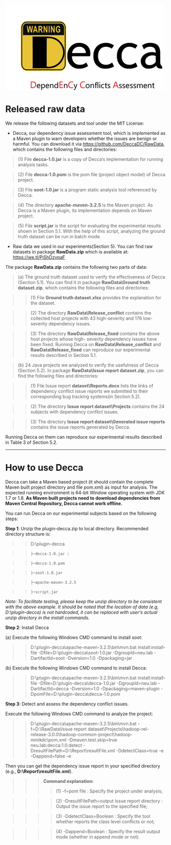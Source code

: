 ![figure](https://github.com/wangying8052/test/blob/master/11.png)

# Released raw data
We release the following datasets and tool under the MIT License:

* Decca, our dependency issue assessment tool, which is implemented as a Maven plugin to warn developers whether the issues are benign or harmful. You can download it via https://github.com/DeccaDC/RawData, which contains the following files and directories:

> (1) File **decca-1.0.jar** is a copy of Decca‘s implementation for running analysis tasks.

> (2)	File **decca-1.0.pom** is the pom file (project object model) of Decca project.

> (3)	File **soot-1.0.jar** is a program static analysis tool referenced by Decca.

> (4)	The directory **apache-maven-3.2.5** is the Maven project. As Decca is a Maven plugin, its implementation depends on Maven project.

> (5)	File **script.jar** is the script for evaluating the experimental results shown in Section 5.1. With the help of this script, analyzing the ground truth dataset can be run in batch mode.

*	Raw data we used in our experiments(Section 5). You can find raw datasets in package **RawData.zip** which is available at:
https://we.tl/PiShDzvpaF 

The package **RawData.zip** contains the following two parts of data:

> (a)	The ground truth dataset used to verify the effectiveness of Decca (Section 5.1). You can find it in package **RawData\Ground truth dataset.zip**, which contains the following files and directories:

>>(1)	File **Ground truth dataset.xlsx** provides the explanation for the dataset.

>>(2)	The directory **RawData\Release_conflict** contains the collected host projects with 43 high-severity and 176 low-severity dependency issues.

>>(3)	The directory **RawData\Release_fixed** contains the above host projects whose high- severity dependency issues have been fixed.
Running Decca on **RawData\Release_conflict** and **RawData\Release_fixed** can reproduce our experimental results described in Section 5.1.

> (b)	24 Java projects we analyzed to verify the usefulness of Decca (Section 5.2). In package **RawData\Issue report dataset.zip**, you can find the following files and directories:

>>(1)	File Issue report **dataset\Reports.docx** lists the links of dependency conflict issue reports we submitted to their corresponding bug tracking systems(in Section 5.2).

>>(2)	The directory **Issue report dataset\Projects** contains the 24 subjects with dependency conflict issues.

>>(3)	The directory **Issue report dataset\Generated issue reports** contains the issue reports generated by Decca.

Running Decca on them can reproduce our experimental results described in Table 3 of Section 5.2.
***
# How to use Decca
Decca can take a Maven based project (it should contain the complete Maven built project directory and file pom.xml) as input for analysis. The expected running environment is 64-bit Window operating system with JDK 1.7 or 1.8. **As Maven built projects need to download dependencies from Maven Central Repository, Decca cannot work offline.**

You can run Decca on our experimental subjects based on the following steps:

**Step 1**: Unzip the plugin-decca.zip to local directory. Recommended directory structure is:

>> D:\plugin-decca
     
>>     ├─decca-1.0.jar : 
     
>>     ├─decca-1.0.pom
   
>>     ├─soot-1.0.jar
    
>>     ├─apache-maven-3.2.5
   
>>     ├─script.jar

*Note: To facilitate testing, please keep the unzip directory to be consistent with the above example. It should be noted that the location of data (e.g, D:\plugin-decca) is not hardcoded, it can be replaced with user's actual unzip directory in the install commands.*

**Step 2**: Install Decca

(a) Execute the following Windows CMD command to install soot:

>> D:\plugin-decca\apache-maven-3.2.5\bin\mvn.bat install:install-file  -Dfile=D:\plugin-decca\soot-1.0.jar  -DgroupId=neu.lab  -DartifactId=soot -Dversion=1.0 -Dpackaging=jar

(b) Execute the following Windows CMD command to install Decca:

>> D:\plugin-decca\apache-maven-3.2.5\bin\mvn.bat install:install-file  -Dfile=D:\plugin-decca\decca-1.0.jar  -DgroupId=neu.lab  -DartifactId=decca -Dversion=1.0 -Dpackaging=maven-plugin -DpomFile=D:\plugin-decca\decca-1.0.pom

**Step 3**: Detect and assess the dependency conflict issues.

Execute the following Windows CMD command to analyze the project:

>>D:\plugin-decca\apache-maven-3.2.5\bin\mvn.bat -f=D:\RawData\Issue report dataset\Projects\hadoop-rel-release-3.0.0\hadoop-common-project\hadoop-minikdc\pom.xml -Dmaven.test.skip=true neu.lab:decca:1.0:detect -DresultFilePath=D:\Report\resultFile.xml -DdetectClass=true -e –Dappend=false –e

Then you can get the dependency issue report in your specified directory (e.g., **D:\Report\resultFile.xml**).

>>> **Command explanation:**
>>>>(1) -f=pom file : Specify the project under analysis;

>>>>(2) -DresultFilePath=output issue report directory : Output the issue report to the specified file;

>>>>(3) -DdetectClass=Boolean : Specify the tool whether reports the class level conflicts or not;

>>>>(4) -Dappend=Boolean : Specify the result output mode (whether in append mode or not). 



